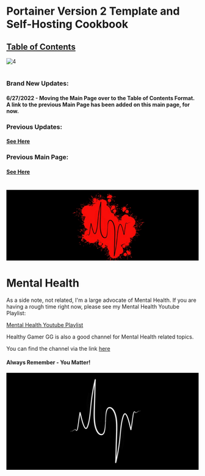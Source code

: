 # Portainer Version 2 Template and Self-Hosting Cookbook

## [Table of Contents](https://github.com/mycroftwilde/portainer_templates/tree/master/TableOfContents)

<img width="780" alt="4" src="https://raw.githubusercontent.com/mycroftwilde/portainer_templates/master/branding/images/LogoBanner2.png">

#

### Brand New Updates: 

#### 6/27/2022 - Moving the Main Page over to the Table of Contents Format. A link to the previous Main Page has been added on this main page, for now. 

### Previous Updates: 

#### [See Here](https://github.com/mycroftwilde/portainer_templates/tree/master/TableOfContents/Updates/Previous)

### Previous Main Page: 

#### [See Here](https://github.com/mycroftwilde/portainer_templates/tree/master/Previous)

#
![BannerLogoMid](/branding/images/Banner.png?raw=true "BannerMid")

# Mental Health

 As a side note, not related, I'm a large advocate of Mental Health. If you are having a rough time right now, please see my Mental Health Youtube Playlist:
 
 [Mental Health Youtube Playlist](https://youtube.com/playlist?list=PLGk2on7ccZONCobYxwGdvwMcF43gIKmqk)
 
 Healthy Gamer GG is also a good channel for Mental Health related topics. 
 
 You can find the channel via the link [here](https://www.youtube.com/c/HealthyGamerGG)
 
 #### Always Remember - You Matter! 
 
![BannerLogo](/branding/images/LogoBanner1.png?raw=true "Banner")

